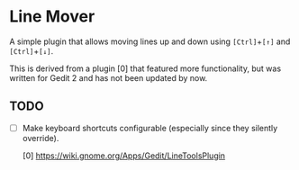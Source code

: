 Line Mover
==========

A simple plugin that allows moving lines up and down using `[Ctrl]`+`[↑]` and
`[Ctrl]`+`[↓]`.

This is derived from a plugin [0] that featured more functionality, but was
written for Gedit 2 and has not been updated by now.

TODO
----

- [ ] Make keyboard shortcuts configurable (especially since they silently
      override).

    [0] https://wiki.gnome.org/Apps/Gedit/LineToolsPlugin
